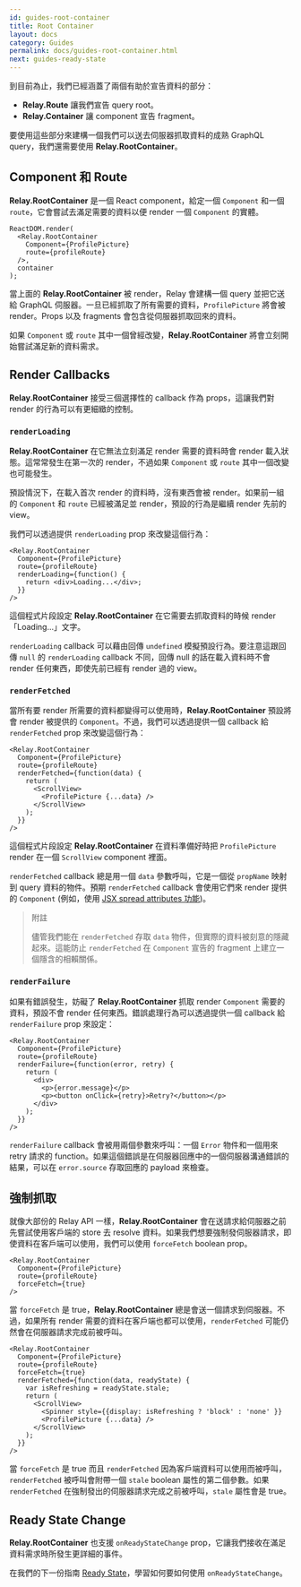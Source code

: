 ```yaml
---
id: guides-root-container
title: Root Container
layout: docs
category: Guides
permalink: docs/guides-root-container.html
next: guides-ready-state
---
```


到目前為止，我們已經涵蓋了兩個有助於宣告資料的部分：

 - **Relay.Route** 讓我們宣告 query root。
 - **Relay.Container** 讓 component 宣告 fragment。

要使用這些部分來建構一個我們可以送去伺服器抓取資料的成熟 GraphQL query，我們還需要使用 **Relay.RootContainer**。

## Component 和 Route

**Relay.RootContainer** 是一個 React component，給定一個 `Component` 和一個 `route`，它會嘗試去滿足需要的資料以便 render 一個 `Component` 的實體。

```
ReactDOM.render(
  <Relay.RootContainer
    Component={ProfilePicture}
    route={profileRoute}
  />,
  container
);
```

當上面的 **Relay.RootContainer** 被 render，Relay 會建構一個 query 並把它送給 GraphQL 伺服器。一旦已經抓取了所有需要的資料，`ProfilePicture` 將會被 render。Props 以及 fragments 會包含從伺服器抓取回來的資料。

如果 `Component` 或 `route` 其中一個曾經改變，**Relay.RootContainer** 將會立刻開始嘗試滿足新的資料需求。

## Render Callbacks

**Relay.RootContainer** 接受三個選擇性的 callback 作為 props，這讓我們對 render 的行為可以有更細緻的控制。

### `renderLoading`

**Relay.RootContainer** 在它無法立刻滿足 render 需要的資料時會 render 載入狀態。這常常發生在第一次的 render，不過如果 `Component` 或 `route` 其中一個改變也可能發生。

預設情況下，在載入首次 render 的資料時，沒有東西會被 render。如果前一組的 `Component` 和 `route` 已經被滿足並 render，預設的行為是繼續 render 先前的 view。

我們可以透過提供 `renderLoading` prop 來改變這個行為：

```{4-6}
<Relay.RootContainer
  Component={ProfilePicture}
  route={profileRoute}
  renderLoading={function() {
    return <div>Loading...</div>;
  }}
/>
```

這個程式片段設定 **Relay.RootContainer** 在它需要去抓取資料的時候 render「Loading...」文字。

`renderLoading` callback 可以藉由回傳 `undefined` 模擬預設行為。要注意這跟回傳 `null` 的 `renderLoading` callback 不同，回傳 null 的話在載入資料時不會 render 任何東西，即使先前已經有 render 過的 view。

### `renderFetched`

當所有要 render 所需要的資料都變得可以使用時，**Relay.RootContainer** 預設將會 render 被提供的 `Component`。不過，我們可以透過提供一個 callback 給 `renderFetched` prop 來改變這個行為：

```{4-10}
<Relay.RootContainer
  Component={ProfilePicture}
  route={profileRoute}
  renderFetched={function(data) {
    return (
      <ScrollView>
        <ProfilePicture {...data} />
      </ScrollView>
    );
  }}
/>
```

這個程式片段設定 **Relay.RootContainer** 在資料準備好時把 `ProfilePicture` render 在一個 `ScrollView` component 裡面。

`renderFetched` callback 總是用一個 `data` 參數呼叫，它是一個從 `propName` 映射到 query 資料的物件。預期 `renderFetched` callback 會使用它們來 render 提供的 `Component` (例如，使用 [JSX spread attributes 功能](https://facebook.github.io/react/docs/jsx-spread.html))。

> 附註
>
> 儘管我們能在 `renderFetched` 存取 `data` 物件，但實際的資料被刻意的隱藏起來。這能防止 `renderFetched` 在 `Component` 宣告的 fragment 上建立一個隱含的相賴關係。

### `renderFailure`

如果有錯誤發生，妨礙了 **Relay.RootContainer** 抓取 render `Component` 需要的資料，預設不會 render 任何東西。錯誤處理行為可以透過提供一個 callback 給 `renderFailure` prop 來設定：

```{4-11}
<Relay.RootContainer
  Component={ProfilePicture}
  route={profileRoute}
  renderFailure={function(error, retry) {
    return (
      <div>
        <p>{error.message}</p>
        <p><button onClick={retry}>Retry?</button></p>
      </div>
    );
  }}
/>
```

`renderFailure` callback 會被用兩個參數來呼叫：一個 `Error` 物件和一個用來 retry 請求的 function。如果這個錯誤是在伺服器回應中的一個伺服器溝通錯誤的結果，可以在 `error.source` 存取回應的 payload 來檢查。

## 強制抓取

就像大部份的 Relay API 一樣，**Relay.RootContainer** 會在送請求給伺服器之前先嘗試使用客戶端的 store 去 resolve 資料。如果我們想要強制發伺服器請求，即使資料在客戶端可以使用，我們可以使用 `forceFetch` boolean prop。

```{4}
<Relay.RootContainer
  Component={ProfilePicture}
  route={profileRoute}
  forceFetch={true}
/>
```

當 `forceFetch` 是 true，**Relay.RootContainer** 總是會送一個請求到伺服器。不過，如果所有 render 需要的資料在客戶端也都可以使用，`renderFetched` 可能仍然會在伺服器請求完成前被呼叫。

```{5-6,9}
<Relay.RootContainer
  Component={ProfilePicture}
  route={profileRoute}
  forceFetch={true}
  renderFetched={function(data, readyState) {
    var isRefreshing = readyState.stale;
    return (
      <ScrollView>
        <Spinner style={{display: isRefreshing ? 'block' : 'none' }}
        <ProfilePicture {...data} />
      </ScrollView>
    );
  }}
/>
```

當 `forceFetch` 是 true 而且 `renderFetched` 因為客戶端資料可以使用而被呼叫，`renderFetched` 被呼叫會附帶一個 `stale` boolean 屬性的第二個參數。如果 `renderFetched` 在強制發出的伺服器請求完成之前被呼叫，`stale` 屬性會是 true。

## Ready State Change

**Relay.RootContainer** 也支援 `onReadyStateChange` prop，它讓我們接收在滿足資料需求時所發生更詳細的事件。

在我們的下一份指南 [Ready State](guides-ready-state.html)，學習如何要如何使用 `onReadyStateChange`。
